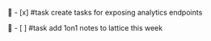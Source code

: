 📅 - [x] #task create tasks for exposing analytics endpoints

📅 - [ ] #task add 1on1 notes to lattice this week